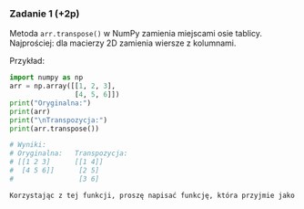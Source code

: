 ### Zadanie 1 (+2p)

Metoda `arr.transpose()` w NumPy zamienia miejscami osie tablicy. Najprościej: dla macierzy 2D zamienia wiersze z kolumnami.

Przykład:
```py
import numpy as np
arr = np.array([[1, 2, 3],
                [4, 5, 6]])
print("Oryginalna:")
print(arr)
print("\nTranspozycja:")
print(arr.transpose())

# Wyniki:       
# Oryginalna:   Transpozycja:
# [[1 2 3]      [[1 4]]
#  [4 5 6]]      [2 5]
#                [3 6]

Korzystając z tej funkcji, proszę napisać funkcję, która przyjmie jako argument tablicę kwadratową (o wymiarach n*n) NumPy, a następnie zwróci True, jeżeli ta tablica jest symetryczna względem przekątnej idącej od elementu (0, 0) do (n-1, n-1).